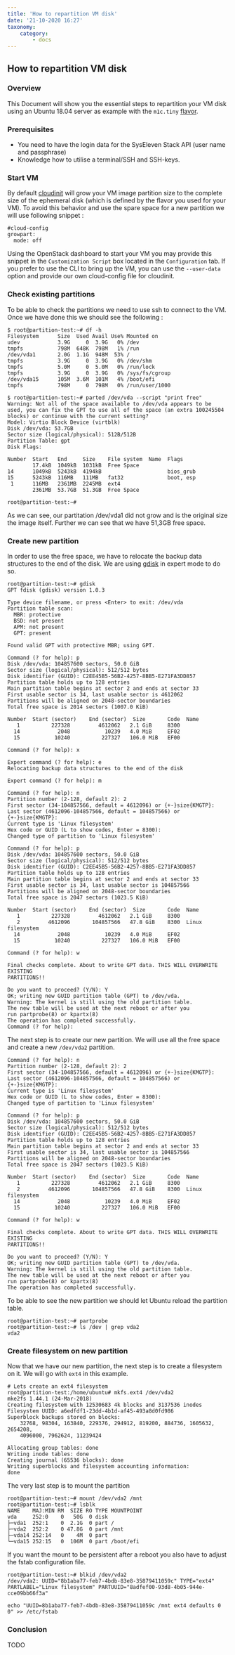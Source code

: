 ```yaml
---
title: 'How to repartition VM disk'
date: '21-10-2020 16:27'
taxonomy:
    category:
        - docs
---
```


## How to repartition VM disk

### Overview

This Document will show you the essential steps to repartition your VM disk using an Ubuntu 18.04 server as example with the `m1c.tiny` [flavor](../../04.Reference/03.compute/docs.en.md).


### Prerequisites

* You need to have the login data for the SysEleven Stack API (user name and passphrase)
* Knowledge how to utilise a terminal/SSH and SSH-keys.

### Start VM

By default [cloudinit](https://cloudinit.readthedocs.io/en/latest/) will grow your VM image partition size to the complete size of the ephemeral disk (which is defined by the flavor you used for your VM). To avoid this behavior and use the spare space for a new partition we will use following snippet :
 
```shell
#cloud-config
growpart:
  mode: off
```

Using the OpenStack dashboard to start your VM you may provide this snippet in the `Customization Script` box located in the `Configuration` tab. If you prefer to use the CLI to bring up the VM, you can use the `--user-data` option and provide our own cloud-config file for cloudinit.

### Check existing partitions

To be able to check the partitions we need to use ssh to connect to the VM. Once we have done this we should see the following :

```shell
$ root@partition-test:~# df -h
Filesystem      Size  Used Avail Use% Mounted on
udev            3.9G     0  3.9G   0% /dev
tmpfs           798M  648K  798M   1% /run
/dev/vda1       2.0G  1.1G  948M  53% /
tmpfs           3.9G     0  3.9G   0% /dev/shm
tmpfs           5.0M     0  5.0M   0% /run/lock
tmpfs           3.9G     0  3.9G   0% /sys/fs/cgroup
/dev/vda15      105M  3.6M  101M   4% /boot/efi
tmpfs           798M     0  798M   0% /run/user/1000

$ root@partition-test:~# parted /dev/vda --script "print free"
Warning: Not all of the space available to /dev/vda appears to be used, you can fix the GPT to use all of the space (an extra 100245504 blocks) or continue with the current setting?
Model: Virtio Block Device (virtblk)
Disk /dev/vda: 53.7GB
Sector size (logical/physical): 512B/512B
Partition Table: gpt
Disk Flags:

Number  Start   End     Size    File system  Name  Flags
        17.4kB  1049kB  1031kB  Free Space
14      1049kB  5243kB  4194kB                     bios_grub
15      5243kB  116MB   111MB   fat32              boot, esp
 1      116MB   2361MB  2245MB  ext4
        2361MB  53.7GB  51.3GB  Free Space

root@partition-test:~#
```

As we can see, our partitation /dev/vda1 did not grow and is the original size the image itself. Further we can see that we have 51,3GB free space.

### Create new partition

In order to use the free space, we have to relocate the backup data structures to the end of the disk. We are using [gdisk](https://linux.die.net/man/8/gdisk) in expert mode to do so.

```shell
root@partition-test:~# gdisk
GPT fdisk (gdisk) version 1.0.3

Type device filename, or press <Enter> to exit: /dev/vda
Partition table scan:
  MBR: protective
  BSD: not present
  APM: not present
  GPT: present

Found valid GPT with protective MBR; using GPT.

Command (? for help): p
Disk /dev/vda: 104857600 sectors, 50.0 GiB
Sector size (logical/physical): 512/512 bytes
Disk identifier (GUID): C2EE45B5-56B2-4257-8BB5-E271FA3DD857
Partition table holds up to 128 entries
Main partition table begins at sector 2 and ends at sector 33
First usable sector is 34, last usable sector is 4612062
Partitions will be aligned on 2048-sector boundaries
Total free space is 2014 sectors (1007.0 KiB)

Number  Start (sector)    End (sector)  Size       Code  Name
   1          227328         4612062   2.1 GiB     8300
  14            2048           10239   4.0 MiB     EF02
  15           10240          227327   106.0 MiB   EF00

Command (? for help): x

Expert command (? for help): e
Relocating backup data structures to the end of the disk

Expert command (? for help): m

Command (? for help): n
Partition number (2-128, default 2): 2
First sector (34-104857566, default = 4612096) or {+-}size{KMGTP}:
Last sector (4612096-104857566, default = 104857566) or {+-}size{KMGTP}:
Current type is 'Linux filesystem'
Hex code or GUID (L to show codes, Enter = 8300):
Changed type of partition to 'Linux filesystem'

Command (? for help): p
Disk /dev/vda: 104857600 sectors, 50.0 GiB
Sector size (logical/physical): 512/512 bytes
Disk identifier (GUID): C2EE45B5-56B2-4257-8BB5-E271FA3DD857
Partition table holds up to 128 entries
Main partition table begins at sector 2 and ends at sector 33
First usable sector is 34, last usable sector is 104857566
Partitions will be aligned on 2048-sector boundaries
Total free space is 2047 sectors (1023.5 KiB)

Number  Start (sector)    End (sector)  Size       Code  Name
   1          227328         4612062   2.1 GiB     8300
   2         4612096       104857566   47.8 GiB    8300  Linux filesystem
  14            2048           10239   4.0 MiB     EF02
  15           10240          227327   106.0 MiB   EF00

Command (? for help): w

Final checks complete. About to write GPT data. THIS WILL OVERWRITE EXISTING
PARTITIONS!!

Do you want to proceed? (Y/N): Y
OK; writing new GUID partition table (GPT) to /dev/vda.
Warning: The kernel is still using the old partition table.
The new table will be used at the next reboot or after you
run partprobe(8) or kpartx(8)
The operation has completed successfully.
Command (? for help):
```

The next step is to create our new partition. We will use all the free space and create a new `/dev/vda2` partition.

```shell
Command (? for help): n
Partition number (2-128, default 2): 2
First sector (34-104857566, default = 4612096) or {+-}size{KMGTP}:
Last sector (4612096-104857566, default = 104857566) or {+-}size{KMGTP}:
Current type is 'Linux filesystem'
Hex code or GUID (L to show codes, Enter = 8300):
Changed type of partition to 'Linux filesystem'

Command (? for help): p
Disk /dev/vda: 104857600 sectors, 50.0 GiB
Sector size (logical/physical): 512/512 bytes
Disk identifier (GUID): C2EE45B5-56B2-4257-8BB5-E271FA3DD857
Partition table holds up to 128 entries
Main partition table begins at sector 2 and ends at sector 33
First usable sector is 34, last usable sector is 104857566
Partitions will be aligned on 2048-sector boundaries
Total free space is 2047 sectors (1023.5 KiB)

Number  Start (sector)    End (sector)  Size       Code  Name
   1          227328         4612062   2.1 GiB     8300
   2         4612096       104857566   47.8 GiB    8300  Linux filesystem
  14            2048           10239   4.0 MiB     EF02
  15           10240          227327   106.0 MiB   EF00

Command (? for help): w

Final checks complete. About to write GPT data. THIS WILL OVERWRITE EXISTING
PARTITIONS!!

Do you want to proceed? (Y/N): Y
OK; writing new GUID partition table (GPT) to /dev/vda.
Warning: The kernel is still using the old partition table.
The new table will be used at the next reboot or after you
run partprobe(8) or kpartx(8)
The operation has completed successfully.
```

To be able to see the new partition we should let Ubuntu reload the partition table.

```
root@partition-test:~# partprobe
root@partition-test:~# ls /dev | grep vda2
vda2
```

### Create filesystem on new partition

Now that we have our new partition, the next step is to create a filesystem on it. We will go with `ext4` in this example.

```shell
# Lets create an ext4 filesystem
root@partition-test:/home/ubuntu# mkfs.ext4 /dev/vda2
mke2fs 1.44.1 (24-Mar-2018)
Creating filesystem with 12530683 4k blocks and 3137536 inodes
Filesystem UUID: a6edfdf1-23dd-4b1d-af45-493a8d0fd986
Superblock backups stored on blocks:
	32768, 98304, 163840, 229376, 294912, 819200, 884736, 1605632, 2654208,
	4096000, 7962624, 11239424

Allocating group tables: done
Writing inode tables: done
Creating journal (65536 blocks): done
Writing superblocks and filesystem accounting information:
done
```

The very last step is to mount the partition

```shell
root@partition-test:~# mount /dev/vda2 /mnt
root@partition-test:~# lsblk
NAME    MAJ:MIN RM  SIZE RO TYPE MOUNTPOINT
vda     252:0    0   50G  0 disk
├─vda1  252:1    0  2.1G  0 part /
├─vda2  252:2    0 47.8G  0 part /mnt
├─vda14 252:14   0    4M  0 part
└─vda15 252:15   0  106M  0 part /boot/efi
```

If you want the mount to be persistent after a reboot you also have to adjust the fstab configuration file.

```shell
root@partition-test:~# blkid /dev/vda2
/dev/vda2: UUID="8b1aba77-feb7-4bdb-83e8-35879411059c" TYPE="ext4" PARTLABEL="Linux filesystem" PARTUUID="8adfef00-93d8-4b05-944e-cce09bb66f3a"

echo "UUID=8b1aba77-feb7-4bdb-83e8-35879411059c /mnt ext4 defaults 0 0" >> /etc/fstab
```

### Conclusion

TODO